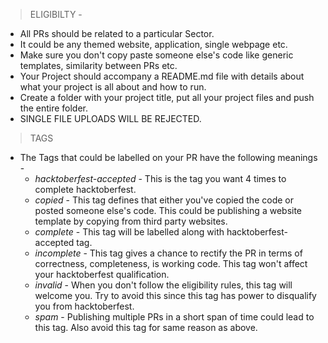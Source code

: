 > ELIGIBILTY -

* All PRs should be related to a particular Sector.
* It could be any themed website, application, single webpage etc.
* Make sure you don't copy paste someone else's code like generic templates, similarity between PRs etc.
* Your Project should accompany a README.md file with details about what your project is all about and how to run.
* Create a folder with your project title, put all your project files and push the entire folder.
* SINGLE FILE UPLOADS WILL BE REJECTED.


> TAGS

* The Tags that could be labelled on your PR have the following meanings -
  - *hacktoberfest-accepted* - This is the tag you want 4 times to complete hacktoberfest.
  - *copied* - This tag defines that either you've copied the code or posted someone else's code. This could be publishing a website template by copying from third party websites.
  - *complete* - This tag will be labelled along with hacktoberfest-accepted tag.
  - *incomplete* - This tag gives a chance to rectify the PR in terms of correctness, completeness, is working code. This tag won't affect your hacktoberfest qualification.
  - *invalid* - When you don't follow the eligibility rules, this tag will welcome you. Try to avoid this since this tag has power to disqualify you from hacktoberfest.
  - *spam* - Publishing multiple PRs in a short span of time could lead to this tag. Also avoid this tag for same reason as above.
